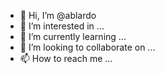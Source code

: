 - 👋 Hi, I’m @ablardo
- 👀 I’m interested in ...
- 🌱 I’m currently learning ...
- 💞️ I’m looking to collaborate on ...
- 📫 How to reach me ...

<!---
ablardo/ablardo is a ✨ special ✨ repository because its `README.md` (this file) appears on your GitHub profile.
You can click the Preview link to take a look at your changes.
--->
